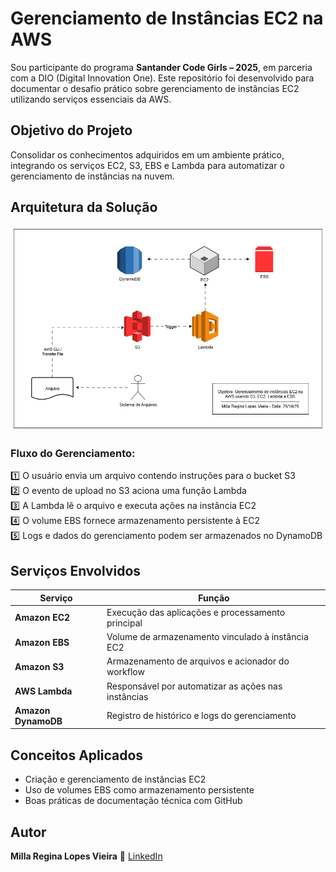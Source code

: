 # Gerenciamento de Instâncias EC2 na AWS

Sou participante do programa **Santander Code Girls – 2025**, em parceria com a DIO (Digital Innovation One). Este repositório foi desenvolvido para documentar o desafio prático sobre gerenciamento de instâncias EC2 utilizando serviços essenciais da AWS.

## Objetivo do Projeto
Consolidar os conhecimentos adquiridos em um ambiente prático, integrando os serviços EC2, S3, EBS e Lambda para automatizar o gerenciamento de instâncias na nuvem.

## Arquitetura da Solução
![](img/aws_desafio.drawio.png)

### Fluxo do Gerenciamento:

1️⃣ O usuário envia um arquivo contendo instruções para o bucket S3  
2️⃣ O evento de upload no S3 aciona uma função Lambda  
3️⃣ A Lambda lê o arquivo e executa ações na instância EC2  
4️⃣ O volume EBS fornece armazenamento persistente à EC2  
5️⃣ Logs e dados do gerenciamento podem ser armazenados no DynamoDB

## Serviços Envolvidos

| Serviço | Função |
|--------|--------|
| **Amazon EC2** | Execução das aplicações e processamento principal |
| **Amazon EBS** | Volume de armazenamento vinculado à instância EC2 |
| **Amazon S3** | Armazenamento de arquivos e acionador do workflow |
| **AWS Lambda** | Responsável por automatizar as ações nas instâncias |
| **Amazon DynamoDB** | Registro de histórico e logs do gerenciamento |

## Conceitos Aplicados

- Criação e gerenciamento de instâncias EC2  
- Uso de volumes EBS como armazenamento persistente 
- Boas práticas de documentação técnica com GitHub  

## Autor
**Milla Regina Lopes Vieira**  🔗 [LinkedIn](https://www.linkedin.com/in/milla-regina-468020206/)